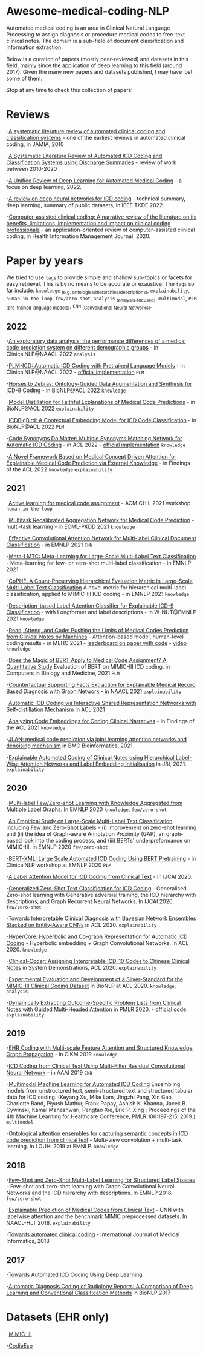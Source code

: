 # Awesome-medical-coding-NLP
 Automated medical coding is an area in Clinical Natural Language Processing to assign diagnosis or procedure medical codes to free-text clinical notes. The domain is a sub-field of document classification and information extraction.

 Below is a curation of papers (mostly peer-reviewed) and datasets in this field, mainly since the application of deep learning to this field (around 2017). Given the many new papers and datasets published, I may have lost some of them.
 
 Stop at any time to check this collection of papers!

# Reviews
-[A systematic literature review of automated clinical coding and classification systems](https://www.ncbi.nlm.nih.gov/pmc/articles/PMC3000748/) - one of the earliest reviews in automated clinical coding, in JAMIA, 2010

-[A Systematic Literature Review of Automated ICD Coding and Classification Systems using Discharge Summaries](https://arxiv.org/abs/2107.10652) - review of work between 2010-2020

-[A Unified Review of Deep Learning for Automated Medical Coding](https://arxiv.org/abs/2201.02797) - a focus on deep learning, 2022.

-[A review on deep neural networks for ICD coding](https://www.computer.org/csdl/journal/tk/5555/01/09705116/1AII1Yh8t44) - technical summary, deep learning,  summary of public datasets, in IEEE TKDE 2022.

-[Computer-assisted clinical coding: A narrative review of the literature on its benefits, limitations, implementation and impact on clinical coding professionals](https://journals.sagepub.com/doi/10.1177/1833358319851305) - an application-oriented review of computer-assisted clinical coding, in Health Information Management Journal, 2020.

# Paper by years

We tried to use `tags` to provide simple and shallow sub-topics or facets for easy retrieval. This is by no means to be accurate or exaustive. The `tags` so far include: `knowledge` <sub>(e.g. ontologies/hierarchies/descriptions)</sub>, `explainability`, `human-in-the-loop`, `few/zero-shot`, `analysis` <sub>(analysis-focused)</sub>, `multimodal`, `PLM` <sub>(pre-trained language models)</sub>, `CNN` <sub>(Convolutional Neural Networks)</sub>. 

## 2022

-[An exploratory data analysis: the performance differences of a medical code prediction system on different demographic groups](https://aclanthology.org/2022.clinicalnlp-1.10/) - in ClinicalNLP@NAACL 2022 `analysis`

-[PLM-ICD: Automatic ICD Coding with Pretrained Language Models](https://aclanthology.org/2022.clinicalnlp-1.2/) - in ClinicalNLP@NAACL 2022 - [official implementation](https://github.com/miulab/plm-icd) `PLM`

-[Horses to Zebras: Ontology-Guided Data Augmentation and Synthesis for ICD-9 Coding](https://aclanthology.org/2022.bionlp-1.39/) - in BioNLP@ACL 2022 `knowledge`

-[Model Distillation for Faithful Explanations of Medical Code Predictions](https://aclanthology.org/2022.bionlp-1.41/) - in BioNLP@ACL 2022 `explainability`

-[ICDBigBird: A Contextual Embedding Model for ICD Code Classification](https://aclanthology.org/2022.bionlp-1.32/) - in BioNLP@ACL 2022 `PLM`

-[Code Synonyms Do Matter: Multiple Synonyms Matching Network for Automatic ICD Coding](https://aclanthology.org/2022.acl-short.91/) - in ACL 2022 - [official implementation](https://github.com/GanjinZero/ICD-MSMN) `knowledge`

-[A Novel Framework Based on Medical Concept Driven Attention for Explainable Medical Code Prediction via External Knowledge](https://aclanthology.org/2022.findings-acl.110/) - in Findings of the ACL 2022 `knowledge` `explainability`

## 2021

-[Active learning for medical code assignment](https://arxiv.org/abs/2104.05741) - ACM CHIL 2021 workshop `human-in-the-loop`

-[Multitask Recalibrated Aggregation Network for Medical Code Prediction](https://2021.ecmlpkdd.org/wp-content/uploads/2021/07/sub_161.pdf) - multi-task learning - in ECML-PKDD 2021 `knowledge`

-[Effective Convolutional Attention Network for Multi-label Clinical Document Classification](https://aclanthology.org/2021.emnlp-main.481/) - in EMNLP 2021 `CNN`

-[Meta-LMTC: Meta-Learning for Large-Scale Multi-Label Text Classification](https://aclanthology.org/2021.emnlp-main.679/) - Meta-learning for few- or zero-shot multi-label classification - in EMNLP 2021

-[CoPHE: A Count-Preserving Hierarchical Evaluation Metric in Large-Scale Multi-Label Text Classification](http://arxiv.org/abs/2109.04853) A novel metric for hierarchical multi-label classification, applied to MIMIC-III ICD coding - in EMNLP 2021 `knowledge`

-[Description-based Label Attention Classifier for Explainable ICD-9 Classification](https://aclanthology.org/2021.wnut-1.8.pdf) - with Longformer and label descriptions - in W-NUT@EMNLP 2021 `knowledge`

-[Read, Attend, and Code: Pushing the Limits of Medical Codes Prediction from Clinical Notes by Machines](https://arxiv.org/abs/2107.10650) - Attention-based model, human-level coding results - in MLHC 2021 - [leaderboard on paper with code](https://paperswithcode.com/sota/medical-code-prediction-on-mimic-iii) - [video](https://www.youtube.com/watch?v=Pm5DZhCOJJ0) `knowledge`

-[Does the Magic of BERT Apply to Medical Code Assignment? A Quantitative Study](https://www.researchgate.net/publication/350005526_Does_the_Magic_of_BERT_Apply_to_Medical_Code_Assignment_A_Quantitative_Study) Evaluation of BERT on MIMIC-III ICD coding. in Computers in Biology and Medicine, 2021 `PLM`

-[Counterfactual Supporting Facts Extraction for Explainable Medical Record Based Diagnosis with Graph Network](https://www.aclweb.org/anthology/2021.naacl-main.156) - in NAACL 2021 `explainability`

-[Automatic ICD Coding via Interactive Shared Representation Networks with Self-distillation Mechanism](https://aclanthology.org/2021.acl-long.463/) in ACL 2021

-[Analyzing Code Embeddings for Coding Clinical Narratives](https://aclanthology.org/2021.findings-acl.410/) - in Findings of the ACL 2021 `knowledge`

-[JLAN: medical code prediction via joint learning attention networks and denoising mechanism](https://doi.org/10.1186/s12859-021-04520-x) in BMC Bioinformatics, 2021

-[Explainable Automated Coding of Clinical Notes using Hierarchical Label-Wise Attention Networks and Label Embedding Initialisation](https://arxiv.org/abs/2010.15728) in JBI, 2021. `explainability`

## 2020

-[Multi-label Few/Zero-shot Learning with Knowledge Aggregated from Multiple Label Graphs](https://aclanthology.org/2020.emnlp-main.235/). In EMNLP 2020 `knowledge`, `few/zero-shot`

-[An Empirical Study on Large-Scale Multi-Label Text Classification Including Few and Zero-Shot Labels](https://arxiv.org/pdf/2010.01653.pdf) - (i) Improvement on zero-shot learning and (ii) the idea of Graph-aware Annotation Proximity (GAP), an graph-based look into the coding process, and (iii) BERTs' underpreformance on MIMIC-III. In EMNLP 2020 `few/zero-shot`

-[BERT-XML: Large Scale Automated ICD Coding Using BERT Pretraining](https://aclanthology.org/2020.clinicalnlp-1.3/) - in ClinicalNLP workshop at EMNLP 2020 `PLM`

-[A Label Attention Model for ICD Coding from Clinical Text](https://www.ijcai.org/proceedings/2020/461) - In IJCAI 2020.

-[Generalized Zero-Shot Text Classification for ICD Coding](https://www.ijcai.org/Proceedings/2020/0556.pdf) -  Generalised Zero-shot learning with Generative adversial training, the ICD hierarchy with descriptions, and Graph Recurrent Neural Networks. In IJCAI 2020. `few/zero-shot`

-[Towards Interpretable Clinical Diagnosis with Bayesian Network Ensembles Stacked on Entity-Aware CNNs](https://www.aclweb.org/anthology/2020.acl-main.286/) in ACL 2020. `explainability`

-[HyperCore: Hyperbolic and Co-graph Representation for Automatic ICD Coding](https://www.aclweb.org/anthology/2020.acl-main.282/) - Hyperbolic embedding + Graph Convolutional Networks. In ACL 2020. `knowledge`

-[Clinical-Coder: Assigning Interpretable ICD-10 Codes to Chinese Clinical Notes](https://www.aclweb.org/anthology/2020.acl-demos.33/) in System Demonstrations, ACL 2020. `explainability`

-[Experimental Evaluation and Development of a Silver-Standard for the MIMIC-III Clinical Coding Dataset](https://www.aclweb.org/anthology/2020.bionlp-1.8/) in BioNLP at ACL 2020. `knowledge`, `analysis`

-[Dynamically Extracting Outcome-Specific Problem Lists from Clinical Notes with Guided Multi-Headed Attention](https://proceedings.mlr.press/v126/lovelace20a.html) in PMLR 2020. - [official code](https://github.com/justinlovelace/Dynamic-Problem-Lists). `explainability`

## 2019

-[EHR Coding with Multi-scale Feature Attention and Structured Knowledge Graph Propagation](https://dl.acm.org/doi/10.1145/3357384.3357897) - in CIKM 2019 `knowledge`

-[ICD Coding from Clinical Text Using Multi-Filter Residual Convolutional Neural Network](https://ojs.aaai.org/index.php/AAAI/article/view/6331) - in AAAI 2019 `CNN`

-[Multimodal Machine Learning for Automated ICD Coding](http://proceedings.mlr.press/v106/xu19a.html) Ensembling models from unstructured text, semi-structured text and structured tabular data for ICD coding. (Keyang Xu, Mike Lam, Jingzhi Pang, Xin Gao, Charlotte Band, Piyush Mathur, Frank Papay, Ashish K. Khanna, Jacek B. Cywinski, Kamal Maheshwari, Pengtao Xie, Eric P. Xing ; Proceedings of the 4th Machine Learning for Healthcare Conference, PMLR 106:197-215, 2019.) `multimodal`

-[Ontological attention ensembles for capturing semantic concepts in ICD
code prediction from clinical text](https://www.aclweb.org/anthology/D19-6220/) - Multi-view convolution + multi-task learning. In LOUHI 2019 at EMNLP. `knowledge`

## 2018

-[Few-Shot and Zero-Shot Multi-Label Learning for Structured Label Spaces](https://www.aclweb.org/anthology/D18-1352/) - Few-shot and zero-shot learning with Graph Convolutional Neural Networks and the ICD hierarchy with descriptions. In EMNLP 2018. `few/zero-shot`

-[Explainable Prediction of Medical Codes from Clinical Text](https://www.aclweb.org/anthology/N18-1100) - CNN with labelwise attention and the benchmark MIMIC preprocessed datasets. In NAACL-HLT 2018. `explainability`

-[Towards automated clinical coding](https://discovery.ucl.ac.uk/id/eprint/10061782/) - International Journal of Medical Informatics, 2018

## 2017

-[Towards Automated ICD Coding Using Deep Learning](https://arxiv.org/abs/1711.04075)

-[Automatic Diagnosis Coding of Radiology Reports: A Comparison of Deep Learning and Conventional Classification Methods](https://aclanthology.org/W17-2342/) in BioNLP 2017

# Datasets (EHR only)
-[MIMIC-III](https://physionet.org/content/mimiciii/1.4/)

-[CodieEsp](https://temu.bsc.es/codiesp/)
